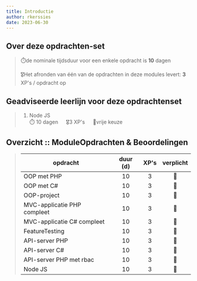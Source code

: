 ```yaml
---
title: Introductie
author: rkerssies
date: 2023-06-30
---
```


## Over deze opdrachten-set
> ⏱️de nominale tijdsduur voor een enkele opdracht is **10** dagen<br>
>
> 🎖️Het afronden van één van de opdrachten in deze modules levert: **3** XP's / opdracht op<br>

## Geadviseerde leerlijn voor deze opdrachtenset
> 1. Node JS<br>
> ⏱️ 10 dagen &emsp; 🎖3 XP's &emsp; 🪽vrije keuze


##  Overzicht :: ModuleOpdrachten & Beoordelingen
> | **opdracht**                |     **duur (d)**     | **XP's** | **verplicht** |
> |-----------------------------|:--------------------:|:----------:|:-------------:|
> | OOP met PHP                 |          10          |     3      |      🪽       |
> | OOP met C#                  |          10          |     3      |      🪽       |
> | OOP-project                 |          10          |     3      |      🪽       |
> | MVC-applicatie PHP compleet |          10          |     3      |      🪽       |
> | MVC-applicatie C# compleet  |          10          |     3      |      🪽       |
> | FeatureTesting              |          10          |     3      |      🪽       |
> | API-server PHP              |          10          |     3      |      🪽       |
> | API-server C#               |          10          |     3      |      🪽       |
> | API-server PHP met rbac     |          10          |     3      |      🪽       |
> | Node JS                     |          10          |     3      |      🪽       |


